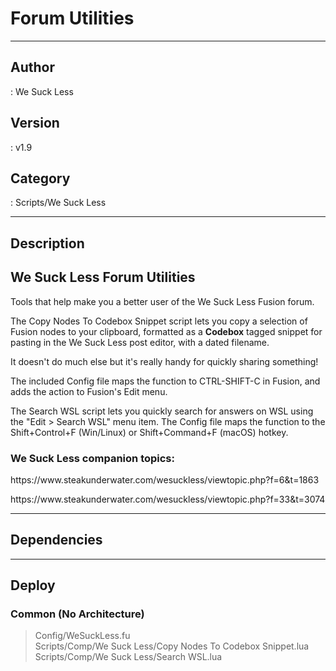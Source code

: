 # Forum Utilities
___

## Author
 : We Suck Less

## Version
 : v1.9

## Category
 : Scripts/We Suck Less
___

## Description
<h2>We Suck Less Forum Utilities</h2>

<p>Tools that help make you a better user of the We Suck Less Fusion forum.</p>

<p>The Copy Nodes To Codebox Snippet script lets you copy a selection of Fusion nodes to your clipboard, formatted as a <b>Codebox</b> tagged snippet for pasting in the We Suck Less post editor, with a dated filename.</p>

<p>It doesn't do much else but it's really handy for quickly sharing something!</p>

<p>The included Config file maps the function to CTRL-SHIFT-C in Fusion, and adds the action to Fusion's Edit menu.</p>

<p>The Search WSL script lets you quickly search for answers on WSL using the "Edit &gt; Search WSL" menu item. The Config file maps the function to the Shift+Control+F (Win/Linux) or Shift+Command+F (macOS) hotkey.</p>

<h3>We Suck Less companion topics:</h3>

<p>https://www.steakunderwater.com/wesuckless/viewtopic.php?f=6&t=1863</p>
<p>https://www.steakunderwater.com/wesuckless/viewtopic.php?f=33&t=3074</p>

___

## Dependencies


___

## Deploy

### Common (No Architecture)

> Config/WeSuckLess.fu  
> Scripts/Comp/We Suck Less/Copy Nodes To Codebox Snippet.lua  
> Scripts/Comp/We Suck Less/Search WSL.lua  
